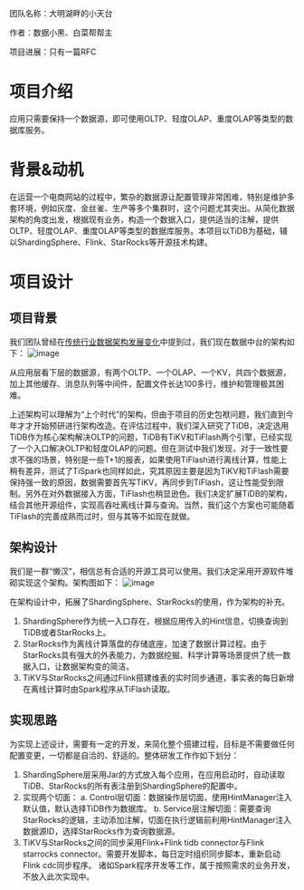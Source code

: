团队名称：大明湖畔的小天台

作者：数据小黑、白菜帮帮主

项目进展：只有一篇RFC

# 项目介绍
应用只需要保持一个数据源，即可使用OLTP、轻度OLAP、重度OLAP等类型的数据库服务。

# 背景&动机
在运营一个电商网站的过程中，繁杂的数据源让配置管理非常困难，特别是维护多套环境，例如灰度、金丝雀、生产等多个集群时，这个问题尤其突出。从简化数据架构的角度出发，根据现有业务，构造一个数据入口，提供适当的注解，提供OLTP、轻度OLAP、重度OLAP等类型的数据库服务。本项目以TiDB为基础，辅以ShardingSphere、Flink、StarRocks等开源技术构建。

# 项目设计
## 项目背景
我们团队曾经在[传统行业数据架构发展变化](https://tidb.net/blog/62fd595e)中提到过，我们现在数据中台的架构如下：
![image](https://user-images.githubusercontent.com/4351491/195223809-461c2ae5-94ec-4b75-98b3-5c3bfcd35b3f.png)

从应用层看下层的数据源，有两个OLTP、一个OLAP、一个KV，共四个数据源，加上其他缓存、消息队列等中间件，配置文件长达100多行，维护和管理极其困难。

上述架构可以理解为“上个时代”的架构，但由于项目的历史包袱问题，我们直到今年才才开始预研进行架构改造。在评估过程中，我们深入研究了TiDB，决定选用TiDB作为核心架构解决OLTP的问题，TiDB有TiKV和TiFlash两个引擎，已经实现了一个入口解决OLTP和轻度OLAP的问题。但在测试中我们发现，对于一致性要求不强的场景，特别是一些T+1的报表，如果使用TiFlash进行离线计算，性能上稍有差异，测试了TiSpark也同样如此，究其原因主要是因为TiKV和TiFlash需要保持强一致的原因，数据需要首先写TiKV，再同步到TiFlash，这让性能受到限制。另外在对外数据接入方面，TiFlash也稍显逊色。我们决定扩展TiDB的架构，结合其他开源组件，实现高吞吐离线计算与查询。当然，我们这个方案也可能随着TiFlash的完善成熟而过时，但与其等不如现在就做。

## 架构设计
我们是一群“懒汉”，相信总有合适的开源工具可以使用。我们决定采用开源软件堆砌实现这个架构。架构图如下：
![image](https://user-images.githubusercontent.com/4351491/195223827-96f69a6b-f2df-44f9-84f3-05f7e5050cb7.png)

在架构设计中，拓展了ShardingSphere、StarRocks的使用，作为架构的补充。
1. ShardingSphere作为统一入口存在，根据应用传入的Hint信息，切换查询到TiDB或者StarRocks上。
2. StarRocks作为离线计算落盘的存储底座，加速了数据计算过程。由于StarRocks具有强大的外表能力，为数据挖掘、科学计算等场景提供了统一数据入口，让数据架构变的简洁。
3. TiKV与StarRocks之间通过Flink搭建维表的实时同步通道，事实表的每日新增在离线计算时由Spark程序从TiFlash读取。

## 实现思路
为实现上述设计，需要有一定的开发，来简化整个搭建过程，目标是不需要做任何配置变更，一切都是自洽的、舒适的。整体研发工作作如下划分：
1. ShardingSphere层采用Jar的方式放入每个应用，在应用启动时，自动读取TiDB、StarRocks的所有表注册到ShardingSphere的配置中。
2. 实现两个切面：
    a. Control层切面：数据操作层切面，使用HintManager注入默认值，默认选择TiDB作为数据库。
    b. Service层注解切面：需要查询StarRocks的逻辑，主动添加注解，切面在执行逻辑前利用HintManager注入数据源ID，选择StarRocks作为查询数据源。
3. TiKV与StarRocks之间的同步采用Flink+Flink tidb connector与Flink starrocks connector。需要开发脚本，每日定时组织同步脚本，重新启动Flink cdc同步程序。
诸如Spark程序开发等工作，属于按照需求的业务开发，不放入此次实现中。
